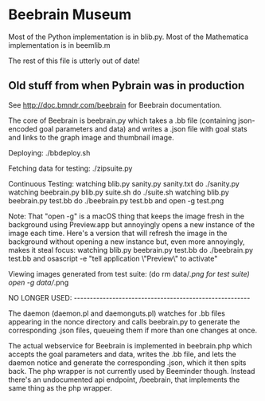 # Beebrain Museum

Most of the Python implementation is in blib.py.
Most of the Mathematica implementation is in beemlib.m

The rest of this file is utterly out of date!

## Old stuff from when Pybrain was in production

See http://doc.bmndr.com/beebrain for Beebrain documentation.

The core of Beebrain is beebrain.py which takes a .bb file (containing
json-encoded goal parameters and data) and writes a .json file with goal stats
and links to the graph image and thumbnail image.

Deploying:
  ./bbdeploy.sh

Fetching data for testing:
  ./zipsuite.py

Continuous Testing:
  watching blib.py sanity.py sanity.txt do ./sanity.py
  watching beebrain.py blib.py suite.sh do ./suite.sh
  watching blib.py beebrain.py test.bb do ./beebrain.py test.bb and open -g test.png

Note: That "open -g" is a macOS thing that keeps the image fresh in the 
background using Preview.app but annoyingly opens a new instance of the image 
each time.
Here's a version that will refresh the image in the background without opening
a new instance but, even more annoyingly, makes it steal focus:
  watching blib.py beebrain.py test.bb do ./beebrain.py test.bb and osascript -e \"tell application \\\"Preview\\\" to activate\"

Viewing images generated from test suite: (do rm data/*.png for test suite)
  open -g data/*.png



NO LONGER USED: -------------------------------------------------------

The daemon (daemon.pl and daemonguts.pl) watches for .bb files appearing in the
nonce directory and calls beebrain.py to generate the corresponding .json
files, queueing them if more than one changes at once.

The actual webservice for Beebrain is implemented in beebrain.php which accepts
the goal parameters and data, writes the .bb file, and lets the daemon notice
and generate the corresponding .json, which it then spits back.
The php wrapper is not currently used by Beeminder though. Instead there's an
undocumented api endpoint, /beebrain, that implements the same thing as the php
wrapper.
